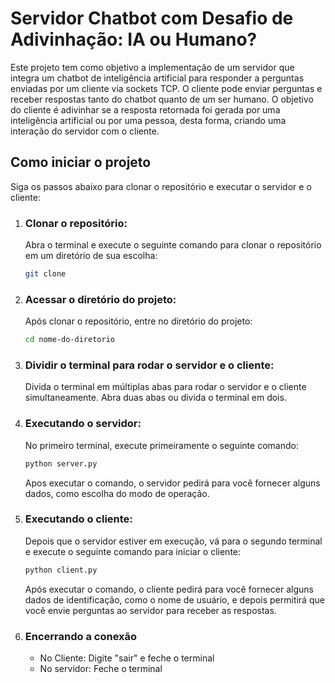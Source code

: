 # Servidor Chatbot com Desafio de Adivinhação: IA ou Humano?

Este projeto tem como objetivo a implementação de um servidor que integra um chatbot de inteligência artificial para responder a perguntas enviadas por um cliente via sockets TCP.
O cliente pode enviar perguntas e receber respostas tanto do chatbot quanto de um ser humano. O objetivo do cliente é adivinhar se a resposta retornada foi gerada por uma inteligência artificial ou por uma pessoa, desta forma, criando uma interação do servidor com o cliente.

## Como iniciar o projeto
Siga os passos abaixo para clonar o repositório e executar o servidor e o cliente:
1. ### Clonar o repositório:
   Abra o terminal e execute o seguinte comando para clonar o repositório em um diretório de sua escolha:
   ```sh
   git clone
   ```
2. ### Acessar o diretório do projeto:
   Após clonar o repositório, entre no diretório do projeto:
   ```sh
   cd nome-do-diretorio
   ```
3. ### Dividir o terminal para rodar o servidor e o cliente:
   Divida o terminal em múltiplas abas para rodar o servidor e o cliente simultaneamente. Abra duas abas ou divida o terminal em dois.
   
4. ### Executando o servidor:
   No primeiro terminal, execute primeiramente o seguinte comando: 
   ```sh
   python server.py
   ```
   Apos executar o comando, o servidor pedirá para você fornecer alguns dados, como escolha do modo de operação.
   
5. ### Executando o cliente:
   Depois que o servidor estiver em execução, vá para o segundo terminal e execute o seguinte comando para iniciar o cliente:
    ```sh
   python client.py
   ```
    Após executar o comando, o cliente pedirá para você fornecer alguns dados de identificação, como o nome de usuário, e depois permitirá que você envie perguntas ao servidor para receber as respostas.

6. ### Encerrando a conexão
   - No Cliente: Digite "sair" e feche o terminal
   - No servidor: Feche o terminal 
